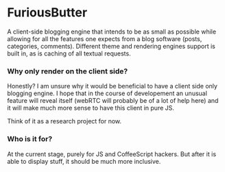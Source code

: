 FuriousButter
=============

A client-side blogging engine that intends to be as small as possible while allowing for all the features one expects from a blog software (posts, categories, comments). Different theme and rendering engines support is built in, as is caching of all textual requests.

### Why only render on the client side?

Honestly? I am unsure why it would be beneficial to have a client side only blogging engine. I hope that in the course of developement an unusual feature will reveal itself (webRTC will probably be of a lot of help here) and it will make much more sense to have this client in pure JS.

Think of it as a research project for now.

### Who is it for?

At the current stage, purely for JS and CoffeeScript hackers. But after it is able to display stuff, it should be much more inclusive.
